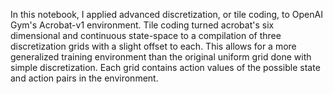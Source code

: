 In this notebook, I applied advanced discretization, or tile coding, to OpenAI Gym's Acrobat-v1 environment. Tile coding 
turned acrobat's six dimensional and continuous state-space to a compilation of three discretization grids with a slight 
offset to each. This allows for a more generalized training environment than the original uniform grid done with simple 
discretization. Each grid contains action values of the possible state and action pairs in the environment.
